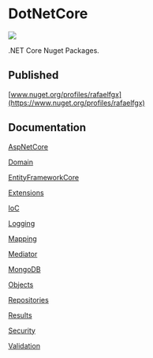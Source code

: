 # DotNetCore

[![](https://dev.azure.com/rafaelfgx/DotNetCore/_apis/build/status/DotNetCore)](https://dev.azure.com/rafaelfgx/DotNetCore/_apis/build/status/DotNetCore)

.NET Core Nuget Packages.

## Published

[www.nuget.org/profiles/rafaelfgx](https://www.nuget.org/profiles/rafaelfgx)

## Documentation

[AspNetCore](https://github.com/rafaelfgx/DotNetCore/tree/master/source/AspNetCore)

[Domain](https://github.com/rafaelfgx/DotNetCore/tree/master/source/Domain)

[EntityFrameworkCore](https://github.com/rafaelfgx/DotNetCore/tree/master/source/EntityFrameworkCore)

[Extensions](https://github.com/rafaelfgx/DotNetCore/tree/master/source/Extensions)

[IoC](https://github.com/rafaelfgx/DotNetCore/tree/master/source/IoC)

[Logging](https://github.com/rafaelfgx/DotNetCore/tree/master/source/Logging)

[Mapping](https://github.com/rafaelfgx/DotNetCore/tree/master/source/Mapping)

[Mediator](https://github.com/rafaelfgx/DotNetCore/tree/master/source/Mediator)

[MongoDB](https://github.com/rafaelfgx/DotNetCore/tree/master/source/MongoDB)

[Objects](https://github.com/rafaelfgx/DotNetCore/tree/master/source/Objects)

[Repositories](https://github.com/rafaelfgx/DotNetCore/tree/master/source/Repositories)

[Results](https://github.com/rafaelfgx/DotNetCore/tree/master/source/Results)

[Security](https://github.com/rafaelfgx/DotNetCore/tree/master/source/Security)

[Validation](https://github.com/rafaelfgx/DotNetCore/tree/master/source/Validation)
